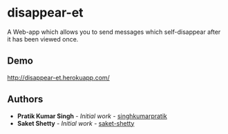 # disappear-et
A Web-app which allows you to send messages which self-disappear after it has been viewed once.

## Demo
http://disappear-et.herokuapp.com/

## Authors

* **Pratik Kumar Singh** - *Initial work* - [singhkumarpratik](https://github.com/singhkumarpratik/)
* **Saket Shetty** - *Initial work* - [saket-shetty](https://github.com/saket-shetty/)
